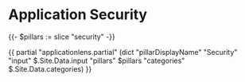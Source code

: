 # Application Security

{{- $pillars := slice "security" -}}

{{ partial "applicationlens.partial" (dict "pillarDisplayName" "Security" "input" $.Site.Data.input "pillars" $pillars "categories" $.Site.Data.categories) }}

